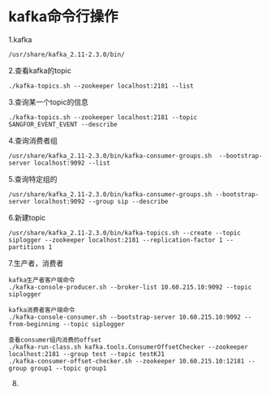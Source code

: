 # kafka命令行操作

1.kafka

```shell
/usr/share/kafka_2.11-2.3.0/bin/
```

2.查看kafka的topic

```shell
./kafka-topics.sh --zookeeper localhost:2181 --list
```

3.查询某一个topic的信息

```shell
./kafka-topics.sh --zookeeper localhost:2181 --topic SANGFOR_EVENT_EVENT --describe
```

4.查询消费者组

```shell
/usr/share/kafka_2.11-2.3.0/bin/kafka-consumer-groups.sh  --bootstrap-server localhost:9092 --list
```

5.查询特定组的

```shell
/usr/share/kafka_2.11-2.3.0/bin/kafka-consumer-groups.sh --bootstrap-server localhost:9092 --group sip --describe
```

6.新建topic

```shell
/usr/share/kafka_2.11-2.3.0/bin/kafka-topics.sh --create --topic siplogger --zookeeper localhost:2181 --replication-factor 1 --partitions 1 
```

7.生产者，消费者

```shell
kafka生产者客户端命令
./kafka-console-producer.sh --broker-list 10.60.215.10:9092 --topic siplogger

kafka消费者客户端命令
./kafka-console-consumer.sh --bootstrap-server 10.60.215.10:9092 --from-beginning --topic siplogger

查看consumer组内消费的offset
./kafka-run-class.sh kafka.tools.ConsumerOffsetChecker --zookeeper localhost:2181 --group test --topic testKJ1
./kafka-consumer-offset-checker.sh --zookeeper 10.60.215.10:12181 --group group1 --topic group1

```

8.